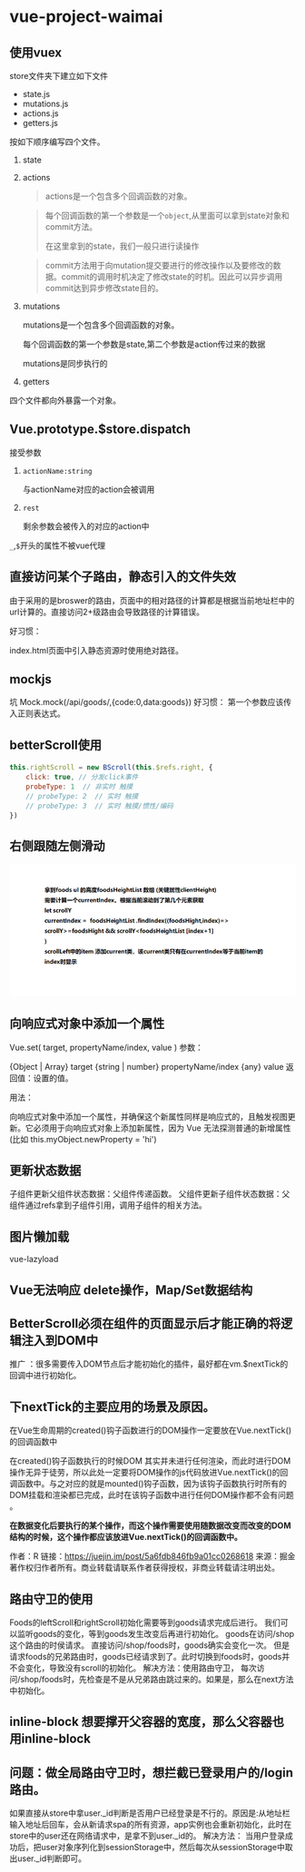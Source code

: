 # vue-project-waimai

## 使用vuex
store文件夹下建立如下文件

* state.js
* mutations.js
* actions.js
* getters.js

按如下顺序编写四个文件。

1. state

2. actions

   > actions是一个包含多个回调函数的对象。

   > 每个回调函数的第一个参数是一个`object`,从里面可以拿到state对象和  commit方法。
   >
   > 在这里拿到的state，我们一般只进行读操作 

   > commit方法用于向mutation提交要进行的修改操作以及要修改的数据。commit的调用时机决定了修改state的时机。因此可以异步调用commit达到异步修改state目的。

3. mutations

    mutations是一个包含多个回调函数的对象。

    每个回调函数的第一个参数是state,第二个参数是action传过来的数据

    mutations是同步执行的

4. getters

四个文件都向外暴露一个对象。



## Vue.prototype.$store.dispatch

接受参数

1. `actionName:string`

   与actionName对应的action会被调用

2. `rest`

   剩余参数会被传入的对应的action中



`_`,`$`开头的属性不被vue代理





## 直接访问某个子路由，静态引入的文件失效

由于采用的是broswer的路由，页面中的相对路径的计算都是根据当前地址栏中的url计算的。直接访问2+级路由会导致路径的计算错误。

好习惯：

index.html页面中引入静态资源时使用绝对路径。

## mockjs 
坑
Mock.mock(/api\/goods/,{code:0,data:goods})
好习惯：
第一个参数应该传入正则表达式。

## betterScroll使用
```js
this.rightScroll = new BScroll(this.$refs.right, {
    click: true, // 分发click事件
    probeType: 1  // 非实时 触摸
    // probeType: 2  // 实时 触摸
    // probeType: 3  // 实时 触摸/惯性/编码
})
```

## 右侧跟随左侧滑动

![1569253594347](assets/1569253594347.png)


## 向响应式对象中添加一个属性
Vue.set( target, propertyName/index, value )
参数：

{Object | Array} target
{string | number} propertyName/index
{any} value
返回值：设置的值。

用法：

向响应式对象中添加一个属性，并确保这个新属性同样是响应式的，且触发视图更新。它必须用于向响应式对象上添加新属性，因为 Vue 无法探测普通的新增属性 (比如 this.myObject.newProperty = 'hi')


## 更新状态数据
子组件更新父组件状态数据：父组件传递函数。
父组件更新子组件状态数据：父组件通过refs拿到子组件引用，调用子组件的相关方法。

## 图片懒加载
vue-lazyload

## Vue无法响应 delete操作，Map/Set数据结构

## BetterScroll必须在组件的页面显示后才能正确的将逻辑注入到DOM中
推广 ：很多需要传入DOM节点后才能初始化的插件，最好都在vm.$nextTick的回调中进行初始化。

## 下nextTick的主要应用的场景及原因。

在Vue生命周期的created()钩子函数进行的DOM操作一定要放在Vue.nextTick()的回调函数中

在created()钩子函数执行的时候DOM 其实并未进行任何渲染，而此时进行DOM操作无异于徒劳，所以此处一定要将DOM操作的js代码放进Vue.nextTick()的回调函数中。与之对应的就是mounted()钩子函数，因为该钩子函数执行时所有的DOM挂载和渲染都已完成，此时在该钩子函数中进行任何DOM操作都不会有问题 。

**在数据变化后要执行的某个操作，而这个操作需要使用随数据改变而改变的DOM结构的时候，这个操作都应该放进Vue.nextTick()的回调函数中。**

作者：R
链接：https://juejin.im/post/5a6fdb846fb9a01cc0268618
来源：掘金
著作权归作者所有。商业转载请联系作者获得授权，非商业转载请注明出处。

## 路由守卫的使用
Foods的leftScroll和rightScroll初始化需要等到goods请求完成后进行。
我们可以监听goods的变化，等到goods发生改变后再进行初始化。
goods在访问/shop这个路由的时侯请求。
直接访问/shop/foods时，goods确实会变化一次。
但是请求foods的兄弟路由时，goods已经请求到了。此时切换到foods时，goods并不会变化，导致没有scroll的初始化。
解决方法：使用路由守卫，
每次访问/shop/foods时，先检查是不是从兄弟路由跳过来的。如果是，那么在next方法中初始化。

## inline-block 想要撑开父容器的宽度，那么父容器也用inline-block


## 问题：做全局路由守卫时，想拦截已登录用户的/login路由。
如果直接从store中拿user._id判断是否用户已经登录是不行的。原因是:从地址栏输入地址后回车，会从新请求spa的所有资源，app实例也会重新初始化，此时在store中的user还在网络请求中，是拿不到user._id的。
解决方法：
    当用户登录成功后，把user对象序列化到sessionStorage中，然后每次从sessionStorage中取出user._id判断即可。